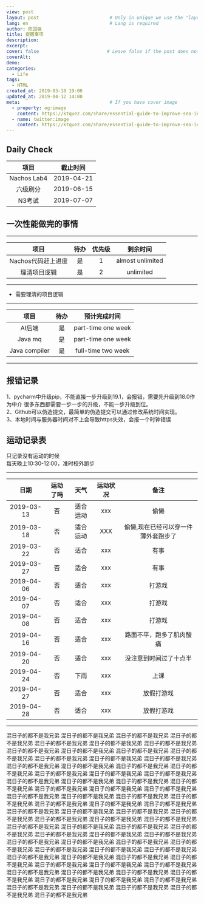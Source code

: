 ```yaml
---
view: post
layout: post                          # Only in unique we use the "layout: post"
lang: en                              # Lang is required
author: 陈国强
title: 提醒事项
description:
excerpt:
cover: false                         # Leave false if the post does not have cover image, if there is set to true
coverAlt:
demo:
categories:
  - Life
tags: 
  - HTML
created_at: 2019-03-18 19:00
updated_at: 2019-04-12 14:00
meta:                                 # If you have cover image
  - property: og:image
    content: https://ktquez.com/share/essential-guide-to-improve-seo-in-single-page-application-vuejs.png
  - name: twitter:image
    content: https://ktquez.com/share/essential-guide-to-improve-seo-in-single-page-application-vuejs.png
---
```


## Daily Check

|项目|截止时间|
|:----:|:----:|
|Nachos Lab4|2019-04-21|
|六级刷分|2019-06-15|
|N3考试|2019-07-07|

## 一次性能做完的事情
---
|项目|待办|优先级|剩余时间|
|:----:|:----:|:----:|:----:|
|Nachos代码赶上进度|是|1|almost unlimited|
|理清项目逻辑|是|2|unlimited|
---

+ 需要理清的项目逻辑  

---
|项目|待办|预计完成时间|
|:----:|:----:|:----:|
|AI后端|是|part-time one week|
|Java mq|是|part-time one week|
|Java compiler|是|full-time two week|
---  

## 报错记录  
1、pycharm中升级pip，不能直接一步升级到19.1，会报错，需要先升级到18.0作为中介
很多东西都需要一步一步的升级，不能一步升级到位。  
2、Github可以伪造提交，最简单的伪造提交可以通过修改系统时间实现。  
3、本地时间与服务器时间对不上会导致https失效，会报一个时钟错误

## 运动记录表  

只记录没有运动的时候  
每天晚上10:30-12:00，准时校外跑步  

---
|日期|运动了吗|天气|运动状况|备注|
|:----:|:-----:|:----:|:----:|:----:|
|2019-03-13 |否|适合运动|xxx|偷懒|
|2019-03-18 |否|适合运动|XXX|偷懒,现在已经可以穿一件薄外套跑步了|
|2019-03-22 |否|适合|xxx|有事|
|2019-03-27 |否|适合|xxx|有事|
|2019-04-06 |否|适合|xxx|打游戏|
|2019-04-07 |否|适合|xxx|打游戏|
|2019-04-08 |否|适合|xxx|打游戏|
|2019-04-16 |否|适合|xxx|路面不平，跑多了肌肉酸痛|
|2019-04-20 |否|适合|xxx|没注意到时间过了十点半|
|2019-04-24 |否|下雨|xxx|上课|
|2019-04-27 |否|适合|xxx|放假打游戏|
|2019-04-28 |否|适合|xxx|放假打游戏|
---

混日子的都不是我兄弟
混日子的都不是我兄弟
混日子的都不是我兄弟
混日子的都不是我兄弟
混日子的都不是我兄弟
混日子的都不是我兄弟
混日子的都不是我兄弟
混日子的都不是我兄弟
混日子的都不是我兄弟
混日子的都不是我兄弟
混日子的都不是我兄弟
混日子的都不是我兄弟
混日子的都不是我兄弟
混日子的都不是我兄弟
混日子的都不是我兄弟
混日子的都不是我兄弟
混日子的都不是我兄弟
混日子的都不是我兄弟
混日子的都不是我兄弟
混日子的都不是我兄弟
混日子的都不是我兄弟
混日子的都不是我兄弟
混日子的都不是我兄弟
混日子的都不是我兄弟
混日子的都不是我兄弟
混日子的都不是我兄弟
混日子的都不是我兄弟
混日子的都不是我兄弟
混日子的都不是我兄弟
混日子的都不是我兄弟
混日子的都不是我兄弟
混日子的都不是我兄弟
混日子的都不是我兄弟
混日子的都不是我兄弟
混日子的都不是我兄弟
混日子的都不是我兄弟
混日子的都不是我兄弟
混日子的都不是我兄弟
混日子的都不是我兄弟
混日子的都不是我兄弟
混日子的都不是我兄弟
混日子的都不是我兄弟
混日子的都不是我兄弟
混日子的都不是我兄弟
混日子的都不是我兄弟
混日子的都不是我兄弟
混日子的都不是我兄弟
混日子的都不是我兄弟
混日子的都不是我兄弟
混日子的都不是我兄弟
混日子的都不是我兄弟
混日子的都不是我兄弟
混日子的都不是我兄弟
混日子的都不是我兄弟
混日子的都不是我兄弟
混日子的都不是我兄弟
混日子的都不是我兄弟
混日子的都不是我兄弟
混日子的都不是我兄弟
混日子的都不是我兄弟
混日子的都不是我兄弟
混日子的都不是我兄弟
混日子的都不是我兄弟
混日子的都不是我兄弟
混日子的都不是我兄弟
混日子的都不是我兄弟
混日子的都不是我兄弟
混日子的都不是我兄弟
混日子的都不是我兄弟
混日子的都不是我兄弟
混日子的都不是我兄弟
混日子的都不是我兄弟
混日子的都不是我兄弟
混日子的都不是我兄弟
混日子的都不是我兄弟